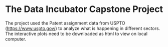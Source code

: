 # The Data Incubator Capstone Project

The project used the Patent assignment data from USPTO (https://www.uspto.gov/) to analyze what is happening in different sectors.
The interactive plots need to be downloaded as html to view on local computer.
